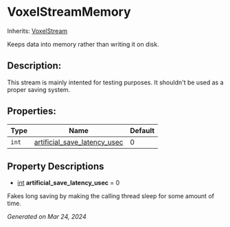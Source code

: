 # VoxelStreamMemory

Inherits: [VoxelStream](VoxelStream.md)

Keeps data into memory rather than writing it on disk.

## Description: 

This stream is mainly intented for testing purposes. It shouldn't be used as a proper saving system.

## Properties: 


Type   | Name                                                             | Default 
------ | ---------------------------------------------------------------- | --------
`int`  | [artificial_save_latency_usec](#i_artificial_save_latency_usec)  | 0       
<p></p>

## Property Descriptions

- [int](https://docs.godotengine.org/en/stable/classes/class_int.html)<span id="i_artificial_save_latency_usec"></span> **artificial_save_latency_usec** = 0

Fakes long saving by making the calling thread sleep for some amount of time.

_Generated on Mar 24, 2024_
